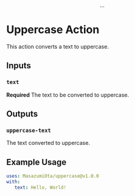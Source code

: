 <p align="center">
 …
 </p>

 # Uppercase Action

 This action converts a text to uppercase.

 ## Inputs

 ### `text`

 **Required** The text to be converted to uppercase.

 ## Outputs

 ### `uppercase-text`

 The text converted to uppercase.

 ## Example Usage

 ```yaml
 uses: MasazumiOta/uppercase@v1.0.0
 with:
    text: Hello, World!
```
